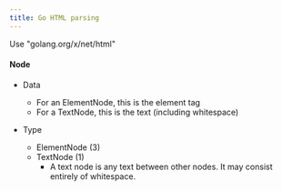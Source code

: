```yaml
---
title: Go HTML parsing
---
```


Use "golang.org/x/net/html"

#### Node

- Data

  - For an ElementNode, this is the element tag
  - For a TextNode, this is the text (including whitespace)

- Type
  - ElementNode (3)
  - TextNode (1)
    - A text node is any text between other nodes. It may consist entirely of whitespace.
